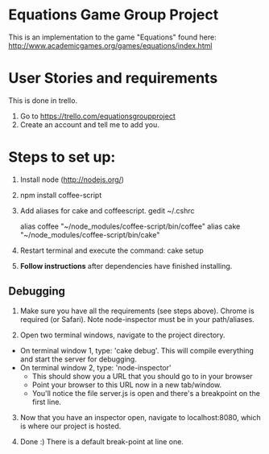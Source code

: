 Equations Game Group Project
============================

This is an implementation to the game "Equations" found here: http://www.academicgames.org/games/equations/index.html
    
User Stories and requirements
=============================
This is done in trello.

1. Go to https://trello.com/equationsgroupproject
2. Create an account and tell me to add you.


Steps to set up:
================

1. Install node (http://nodejs.org/)
2. npm install coffee-script
3. Add aliases for cake and coffeescript. gedit ~/.cshrc

    alias coffee "~/node_modules/coffee-script/bin/coffee"
    alias cake "~/node_modules/coffee-script/bin/cake"

4. Restart terminal and execute the command: cake setup
5. **Follow instructions** after dependencies have finished installing.

Debugging
---------
1. Make sure you have all the requirements (see steps above). Chrome is required (or Safari). Note node-inspector must be in your path/aliases.

2. Open two terminal windows, navigate to the project directory.
  - On terminal window 1, type: 'cake debug'. This will compile everything and start the server for debugging.
  - On terminal window 2, type: 'node-inspector'
    - This should show you a URL that you should go to in your browser
    - Point your browser to this URL now in a new tab/window.
    - You'll notice the file server.js is open and there's a breakpoint on the first line.

3. Now that you have an inspector open, navigate to localhost:8080, which is where our project is hosted. 

4. Done :) There is a default break-point at line one.